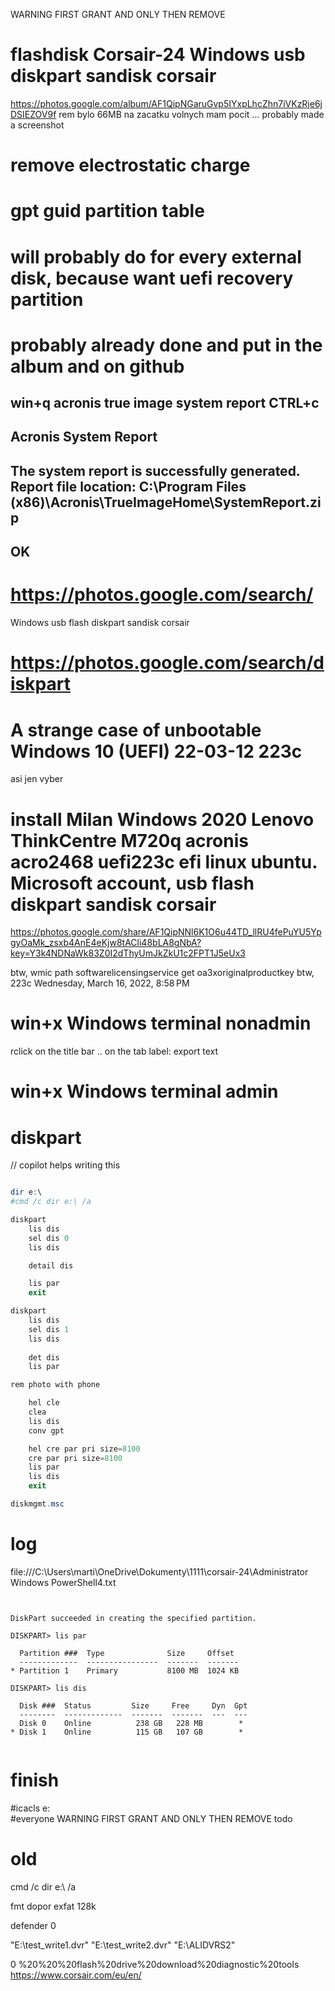 

WARNING FIRST GRANT AND ONLY THEN REMOVE


# flashdisk Corsair-24 Windows usb diskpart sandisk corsair 
https://photos.google.com/album/AF1QipNGaruGvp5IYxpLhcZhn7iVKzRje6jDSIEZOV9f
rem  bylo 66MB na zacatku volnych mam pocit ... probably made a screenshot

# remove electrostatic charge

# gpt guid partition table

# will probably do for every external disk, because want uefi recovery partition




# probably already done and put in the album and on github
win+q
acronis true image system report 
CTRL+c
---------------------------
Acronis System Report
---------------------------
The system report is successfully generated.
Report file location: C:\Program Files (x86)\Acronis\TrueImageHome\SystemReport.zip
---------------------------
OK   
---------------------------




# https://photos.google.com/search/
Windows usb flash diskpart sandisk corsair

# https://photos.google.com/search/diskpart



# A strange case of unbootable Windows 10 (UEFI) 22-03-12 223c
asi jen vyber


# install Milan Windows 2020 Lenovo ThinkCentre M720q  acronis acro2468 uefi223c efi linux ubuntu. Microsoft account, usb flash diskpart sandisk corsair​
https://photos.google.com/share/AF1QipNNl6K1O6u44TD_llRU4fePuYU5YpgyOaMk_zsxb4AnE4eKjw8tACli48bLA8gNbA?key=Y3k4NDNaWk83Z0I2dThyUmJkZkU1c2FPT1J5eUx3

btw,
wmic path softwarelicensingservice get oa3xoriginalproductkey
btw, 223c
Wednesday, March 16, 2022, 8:58 PM


# win+x Windows terminal nonadmin
rclick on the title bar .. on the tab label: export text


# win+x Windows terminal admin


# diskpart

// copilot helps writing this

```PowerShell

dir e:\ 
#cmd /c dir e:\ /a

diskpart
	lis dis
	sel dis 0
	lis dis

	detail dis

	lis par
	exit

diskpart
	lis dis
	sel dis 1
	lis dis
	
	det dis
	lis par

rem photo with phone

	hel cle
	clea
	lis dis
	conv gpt

	hel cre par pri size=8100
	cre par pri size=8100
	lis par
	lis dis
	exit

diskmgmt.msc

```


# log

file:///C:\Users\marti\OneDrive\Dokumenty\1111\corsair-24\Administrator Windows PowerShell4.txt

```log


DiskPart succeeded in creating the specified partition.

DISKPART> lis par

  Partition ###  Type              Size     Offset
  -------------  ----------------  -------  -------
* Partition 1    Primary           8100 MB  1024 KB

DISKPART> lis dis

  Disk ###  Status         Size     Free     Dyn  Gpt
  --------  -------------  -------  -------  ---  ---
  Disk 0    Online          238 GB   228 MB        *
* Disk 1    Online          115 GB   107 GB        *


```

# finish


#icacls e:\
#everyone
WARNING FIRST GRANT AND ONLY THEN REMOVE
todo


# old
cmd /c dir e:\   /a

fmt dopor exfat 128k

defender   0

"E:\test_write1.dvr"
"E:\test_write2.dvr"
"E:\ALIDVRS2"

0
%20%20%20flash%20drive%20download%20diagnostic%20tools
https://www.corsair.com/eu/en/






